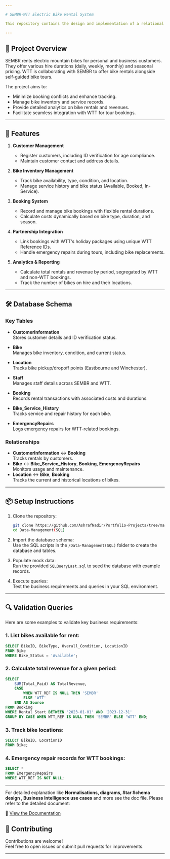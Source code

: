 ```yaml
---

# SEMBR-WTT Electric Bike Rental System  

This repository contains the design and implementation of a relational database system for **Southdowns Electric Mountain Bike Rental (SEMBR)**, in partnership with **Walk The Trails (WTT)**. The project addresses business requirements for bike rentals, maintenance, and partnerships, ensuring efficient operations, data integrity, and extensibility.

---
```


## 🚀 **Project Overview**

SEMBR rents electric mountain bikes for personal and business customers. They offer various hire durations (daily, weekly, monthly) and seasonal pricing. WTT is collaborating with SEMBR to offer bike rentals alongside self-guided bike tours.  

The project aims to:
- Minimize booking conflicts and enhance tracking.
- Manage bike inventory and service records.
- Provide detailed analytics on bike rentals and revenues.
- Facilitate seamless integration with WTT for tour bookings.

---

## 📝 **Features**

1. **Customer Management**  
   - Register customers, including ID verification for age compliance.  
   - Maintain customer contact and address details.

2. **Bike Inventory Management**  
   - Track bike availability, type, condition, and location.  
   - Manage service history and bike status (Available, Booked, In-Service).

3. **Booking System**  
   - Record and manage bike bookings with flexible rental durations.  
   - Calculate costs dynamically based on bike type, duration, and season.  

4. **Partnership Integration**  
   - Link bookings with WTT's holiday packages using unique WTT Reference IDs.  
   - Handle emergency repairs during tours, including bike replacements.

5. **Analytics & Reporting**  
   - Calculate total rentals and revenue by period, segregated by WTT and non-WTT bookings.  
   - Track the number of bikes on hire and their locations.

---

## 🛠️ **Database Schema**

### Key Tables
- **CustomerInformation**  
  Stores customer details and ID verification status.
  
- **Bike**  
  Manages bike inventory, condition, and current status.
  
- **Location**  
  Tracks bike pickup/dropoff points (Eastbourne and Winchester).
  
- **Staff**  
  Manages staff details across SEMBR and WTT.
  
- **Booking**  
  Records rental transactions with associated costs and durations.
  
- **Bike_Service_History**  
  Tracks service and repair history for each bike.
  
- **EmergencyRepairs**  
  Logs emergency repairs for WTT-related bookings.

### Relationships
- **CustomerInformation** ↔ **Booking**  
  Tracks rentals by customers.  
- **Bike** ↔ **Bike_Service_History**, **Booking**, **EmergencyRepairs**  
  Monitors usage and maintenance.  
- **Location** ↔ **Bike**, **Booking**  
  Tracks the current and historical locations of bikes.

---

## 📦 **Setup Instructions**

1. Clone the repository:  
   ```bash
   git clone https://github.com/AshrafNadir/Portfolio-Projects/tree/master/Data-Management(SQL).git
   cd Data-Management(SQL)
   ```

2. Import the database schema:  
   Use the SQL scripts in the `/Data-Management(SQL)` folder to create the database and tables.

3. Populate mock data:  
   Run the provided `SQLQueryLast.sql` to seed the database with example records.

4. Execute queries:  
   Test the business requirements and queries in your SQL environment.

---

## 🔍 **Validation Queries**

Here are some examples to validate key business requirements:

### 1. List bikes available for rent:
```sql
SELECT BikeID, BikeType, Overall_Condition, LocationID 
FROM Bike 
WHERE Bike_Status = 'Available';
```

### 2. Calculate total revenue for a given period:
```sql
SELECT 
    SUM(Total_Paid) AS TotalRevenue, 
    CASE 
        WHEN WTT_REF IS NULL THEN 'SEMBR' 
        ELSE 'WTT' 
    END AS Source 
FROM Booking 
WHERE Rental_Start BETWEEN '2023-01-01' AND '2023-12-31' 
GROUP BY CASE WHEN WTT_REF IS NULL THEN 'SEMBR' ELSE 'WTT' END;
```

### 3. Track bike locations:
```sql
SELECT BikeID, LocationID 
FROM Bike;
```

### 4. Emergency repair records for WTT bookings:
```sql
SELECT * 
FROM EmergencyRepairs 
WHERE WTT_REF IS NOT NULL;
```

---

For detailed explanation like **Normalisations, diagrams, Star Schema design , Business Intelligence use cases** and more see the doc file.
Please refer to the detailed document:

📄 [View the Documentation](https://github.com/AshrafNadir/Portfolio-Projects/blob/master/Data-Management(SQL)/DataManagement.docx)

## 🤝 **Contributing**

Contributions are welcome!  
Feel free to open issues or submit pull requests for improvements.

---



